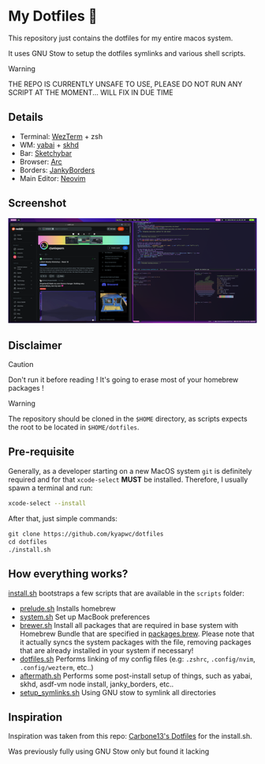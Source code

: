 # My Dotfiles 🚀
This repository just contains the dotfiles for my entire macos system.

It uses GNU Stow to setup the dotfiles symlinks and various shell scripts.

> [!WARNING]
> THE REPO IS CURRENTLY UNSAFE TO USE, PLEASE DO NOT RUN ANY SCRIPT AT THE MOMENT... WILL FIX IN DUE TIME

## Details
- Terminal: [WezTerm](https://wezfurlong.org/wezterm/index.html) + zsh
- WM: [yabai](https://github.com/koekeishiya/yabai) + [skhd](https://github.com/koekeishiya/skhd)
- Bar: [Sketchybar](https://github.com/FelixKratz/SketchyBar)
- Browser: [Arc](https://arc.net/)
- Borders: [JankyBorders](https://github.com/FelixKratz/JankyBorders)
- Main Editor: [Neovim](https://neovim.io/)

## Screenshot
![Desktop Screenshot in UTM VM](https://raw.githubusercontent.com/kyapwc/dotfiles/master/.assets/setup.png)

## Disclaimer

> [!CAUTION]
> Don't run it before reading ! It's going to erase most of your homebrew packages !

> [!WARNING]
> The repository should be cloned in the `$HOME` directory, as scripts expects the root to be located in `$HOME/dotfiles`.

## Pre-requisite
Generally, as a developer starting on a new MacOS system `git` is definitely required and for that `xcode-select` **MUST** be installed. Therefore, I usually spawn a terminal and run:
```sh
xcode-select --install
```

After that, just simple commands:
```
git clone https://github.com/kyapwc/dotfiles
cd dotfiles
./install.sh
```

## How everything works?
[install.sh](./install.sh) bootstraps a few scripts that are available in the `scripts` folder:
- [prelude.sh](./scripts/prelude.sh) Installs homebrew
- [system.sh](./scripts/system.sh) Set up MacBook preferences
- [brewer.sh](./scripts/brewer.sh) Install all packages that are required in base system with Homebrew Bundle that are specified in [packages.brew](./packages.brew). Please note that it actually syncs the system packages with the file, removing packages that are already installed in your system if necessary!
- [dotfiles.sh](./scripts/dotfiles.sh) Performs linking of my config files (e.g: `.zshrc`, `.config/nvim`, `.config/wezterm`, etc..)
- [aftermath.sh](./scripts/aftermath.sh) Performs some post-install setup of things, such as yabai, skhd, asdf-vm node install, janky_borders, etc..
- [setup_symlinks.sh](./scripts/setup_symlinks.sh) Using GNU stow to symlink all directories

## Inspiration
Inspiration was taken from this repo: [Carbone13's Dotfiles](https://github.com/Carbone13/dotfiles) for the install.sh.

Was previously fully using GNU Stow only but found it lacking
